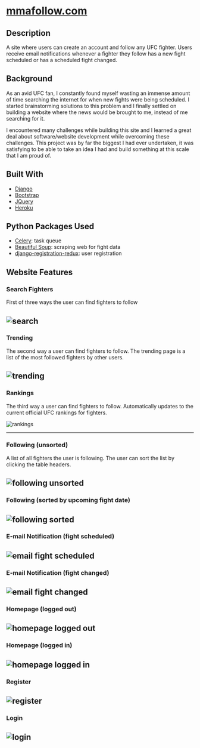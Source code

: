 # [mmafollow.com](https://www.mmafollow.com)

## Description

A site where users can create an account and follow any UFC fighter. Users receive email notifications whenever a fighter they follow has a new fight scheduled or has a scheduled fight changed.

## Background

As an avid UFC fan, I constantly found myself wasting an immense amount of time searching the internet for when new fights were being scheduled. I started brainstorming solutions to this problem and I finally settled on building a website where the news would be brought to me, instead of me searching for it.

I encountered many challenges while building this site and I learned a great deal about software/website development while overcoming these challenges. This project was by far the biggest I had ever undertaken, it was satisfying to be able to take an idea I had and build something at this scale that I am proud of.

## Built With

* [Django](https://www.djangoproject.com/)
* [Bootstrap](https://getbootstrap.com/)
* [JQuery](https://jquery.com/)
* [Heroku](https://www.heroku.com)

## Python Packages Used

* [Celery](https://docs.celeryq.dev/en/stable/getting-started/introduction.html): task queue
* [Beautiful Soup](https://www.crummy.com/software/BeautifulSoup/bs4/doc/): scraping web for fight data
* [django-registration-redux](https://django-registration-redux.readthedocs.io/en/latest/): user registration

## Website Features

### Search Fighters
First of three ways the user can find fighters to follow

![search](https://user-images.githubusercontent.com/67564744/167144808-6729c482-434e-4bd2-9e09-ce97aaaeedd1.png)
---
### Trending
The second way a user can find fighters to follow. The trending page is a list of the most followed fighters by other users.

![trending](https://user-images.githubusercontent.com/67564744/167145006-c5451319-d9eb-4ef1-8ae3-e17733290d7b.png)
---
### Rankings
The third way a user can find fighters to follow. Automatically updates to the current official UFC rankings for fighters.

![rankings](https://user-images.githubusercontent.com/67564744/209449956-08da69a2-5082-477e-9ca4-72e92e423c5c.png)

---
### Following (unsorted)
A list of all fighters the user is following. The user can sort the list by clicking the table headers.

![following unsorted](https://user-images.githubusercontent.com/67564744/167144900-478d813e-b565-413a-abde-d46b22cc2fa4.png)
---
### Following (sorted by upcoming fight date)

![following sorted](https://user-images.githubusercontent.com/67564744/167144967-55dc1e7b-1360-4824-b3ae-cc9176786b1e.png)
---
### E-mail Notification (fight scheduled)

![email fight scheduled](https://user-images.githubusercontent.com/67564744/167158700-122b3a5f-5369-4fd7-8322-bdab641fc107.png)
---
### E-mail Notification (fight changed)

![email fight changed](https://user-images.githubusercontent.com/67564744/167158881-11df9d47-90a6-46e0-bf0b-849b85e07b6a.png)
---
### Homepage (logged out)

![homepage logged out](https://user-images.githubusercontent.com/67564744/167144231-a5e89579-bcac-47b7-aa42-4ae0175974f0.png)
---
### Homepage (logged in)

![homepage logged in](https://user-images.githubusercontent.com/67564744/167144447-09ae8462-cd25-44da-8967-e849176c9f60.png)
---
### Register

![register](https://user-images.githubusercontent.com/67564744/167144509-50790b84-274f-474b-b10e-9a2e9442a0b7.png)
---
### Login

![login](https://user-images.githubusercontent.com/67564744/167144590-ca14a947-1d2c-413b-8c02-5dbb8bebfe6e.png)
---

